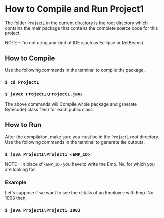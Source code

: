 # How to Compile and Run Project1

The folder `Project1` in the current directory is the root directory which contains the main package that contains the complete source code for this project.

NOTE - I'm not using any kind of IDE (such as Ecllipse or NetBeans).

## How to Compile

Use the following commands in the terminal to compile the package.
### `$ cd Project1`
### `$ javac Project1\Project1.java`

The above commands will Compile whole package and generate Bytecode(.class files) for each public class.

## How to Run

After the compilation, make sure you must be in the `Project1` root directory.
Use the following commands in the terminal to generate the outputs.
### `$ java Project1\Project1 <EMP_ID>`

NOTE - In place of `<EMP_ID>` you have to write the Emp. No. for which you are looking for.


### Example

Let's suppose if we want to see the details of an Employee with Emp. No. 1003 then,

### `$ java Project1\Project1 1003`


